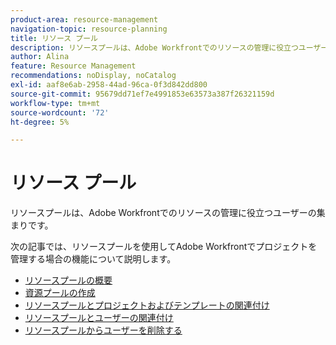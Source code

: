 ```yaml
---
product-area: resource-management
navigation-topic: resource-planning
title: リソース プール
description: リソースプールは、Adobe Workfrontでのリソースの管理に役立つユーザーの集まりです。
author: Alina
feature: Resource Management
recommendations: noDisplay, noCatalog
exl-id: aaf8e6ab-2958-44ad-96ca-0f3d842dd800
source-git-commit: 95679dd71ef7e4991853e63573a387f26321159d
workflow-type: tm+mt
source-wordcount: '72'
ht-degree: 5%

---
```


# リソース プール

リソースプールは、Adobe Workfrontでのリソースの管理に役立つユーザーの集まりです。

次の記事では、リソースプールを使用してAdobe Workfrontでプロジェクトを管理する場合の機能について説明します。

* [リソースプールの概要](../../../resource-mgmt/resource-planning/resource-pools/work-with-resource-pools.md)
* [資源プールの作成](../../../resource-mgmt/resource-planning/resource-pools/create-resource-pools.md)
* [リソースプールとプロジェクトおよびテンプレートの関連付け](../../../resource-mgmt/resource-planning/resource-pools/associate-resource-pools-with-projects-and-templates.md)
* [リソースプールとユーザーの関連付け](../../../resource-mgmt/resource-planning/resource-pools/associate-resource-pools-with-users.md)
* [リソースプールからユーザーを削除する](../../../resource-mgmt/resource-planning/resource-pools/remove-users-from-resource-pool.md)

 
